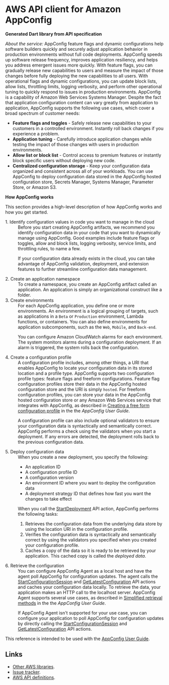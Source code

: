 # AWS API client for Amazon AppConfig

**Generated Dart library from API specification**

*About the service:*
AppConfig feature flags and dynamic configurations help software builders
quickly and securely adjust application behavior in production environments
without full code deployments. AppConfig speeds up software release
frequency, improves application resiliency, and helps you address emergent
issues more quickly. With feature flags, you can gradually release new
capabilities to users and measure the impact of those changes before fully
deploying the new capabilities to all users. With operational flags and
dynamic configurations, you can update block lists, allow lists, throttling
limits, logging verbosity, and perform other operational tuning to quickly
respond to issues in production environments.
<note>
AppConfig is a capability of Amazon Web Services Systems Manager.
</note>
Despite the fact that application configuration content can vary greatly
from application to application, AppConfig supports the following use cases,
which cover a broad spectrum of customer needs:

<ul>
<li>
<b>Feature flags and toggles</b> - Safely release new capabilities to your
customers in a controlled environment. Instantly roll back changes if you
experience a problem.
</li>
<li>
<b>Application tuning</b> - Carefully introduce application changes while
testing the impact of those changes with users in production environments.
</li>
<li>
<b>Allow list or block list</b> - Control access to premium features or
instantly block specific users without deploying new code.
</li>
<li>
<b>Centralized configuration storage</b> - Keep your configuration data
organized and consistent across all of your workloads. You can use AppConfig
to deploy configuration data stored in the AppConfig hosted configuration
store, Secrets Manager, Systems Manager, Parameter Store, or Amazon S3.
</li>
</ul>
<b>How AppConfig works</b>

This section provides a high-level description of how AppConfig works and
how you get started.
<dl> <dt>1. Identify configuration values in code you want to manage in the
cloud</dt> <dd>
Before you start creating AppConfig artifacts, we recommend you identify
configuration data in your code that you want to dynamically manage using
AppConfig. Good examples include feature flags or toggles, allow and block
lists, logging verbosity, service limits, and throttling rules, to name a
few.

If your configuration data already exists in the cloud, you can take
advantage of AppConfig validation, deployment, and extension features to
further streamline configuration data management.
</dd> <dt>2. Create an application namespace</dt> <dd>
To create a namespace, you create an AppConfig artifact called an
application. An application is simply an organizational construct like a
folder.
</dd> <dt>3. Create environments</dt> <dd>
For each AppConfig application, you define one or more environments. An
environment is a logical grouping of targets, such as applications in a
<code>Beta</code> or <code>Production</code> environment, Lambda functions,
or containers. You can also define environments for application
subcomponents, such as the <code>Web</code>, <code>Mobile</code>, and
<code>Back-end</code>.

You can configure Amazon CloudWatch alarms for each environment. The system
monitors alarms during a configuration deployment. If an alarm is triggered,
the system rolls back the configuration.
</dd> <dt>4. Create a configuration profile</dt> <dd>
A configuration profile includes, among other things, a URI that enables
AppConfig to locate your configuration data in its stored location and a
profile type. AppConfig supports two configuration profile types: feature
flags and freeform configurations. Feature flag configuration profiles store
their data in the AppConfig hosted configuration store and the URI is simply
<code>hosted</code>. For freeform configuration profiles, you can store your
data in the AppConfig hosted configuration store or any Amazon Web Services
service that integrates with AppConfig, as described in <a
href="https://docs.aws.amazon.com/appconfig/latest/userguide/appconfig-free-form-configurations-creating.html">Creating
a free form configuration profile</a> in the the <i>AppConfig User
Guide</i>.

A configuration profile can also include optional validators to ensure your
configuration data is syntactically and semantically correct. AppConfig
performs a check using the validators when you start a deployment. If any
errors are detected, the deployment rolls back to the previous configuration
data.
</dd> <dt>5. Deploy configuration data</dt> <dd>
When you create a new deployment, you specify the following:

<ul>
<li>
An application ID
</li>
<li>
A configuration profile ID
</li>
<li>
A configuration version
</li>
<li>
An environment ID where you want to deploy the configuration data
</li>
<li>
A deployment strategy ID that defines how fast you want the changes to take
effect
</li>
</ul>
When you call the <a
href="https://docs.aws.amazon.com/appconfig/2019-10-09/APIReference/API_StartDeployment.html">StartDeployment</a>
API action, AppConfig performs the following tasks:
<ol>
<li>
Retrieves the configuration data from the underlying data store by using the
location URI in the configuration profile.
</li>
<li>
Verifies the configuration data is syntactically and semantically correct by
using the validators you specified when you created your configuration
profile.
</li>
<li>
Caches a copy of the data so it is ready to be retrieved by your
application. This cached copy is called the <i>deployed data</i>.
</li> </ol> </dd> <dt>6. Retrieve the configuration</dt> <dd>
You can configure AppConfig Agent as a local host and have the agent poll
AppConfig for configuration updates. The agent calls the <a
href="https://docs.aws.amazon.com/appconfig/2019-10-09/APIReference/API_appconfigdata_StartConfigurationSession.html">StartConfigurationSession</a>
and <a
href="https://docs.aws.amazon.com/appconfig/2019-10-09/APIReference/API_appconfigdata_GetLatestConfiguration.html">GetLatestConfiguration</a>
API actions and caches your configuration data locally. To retrieve the
data, your application makes an HTTP call to the localhost server. AppConfig
Agent supports several use cases, as described in <a
href="https://docs.aws.amazon.com/appconfig/latest/userguide/appconfig-retrieving-simplified-methods.html">Simplified
retrieval methods</a> in the the <i>AppConfig User Guide</i>.

If AppConfig Agent isn't supported for your use case, you can configure your
application to poll AppConfig for configuration updates by directly calling
the <a
href="https://docs.aws.amazon.com/appconfig/2019-10-09/APIReference/API_appconfigdata_StartConfigurationSession.html">StartConfigurationSession</a>
and <a
href="https://docs.aws.amazon.com/appconfig/2019-10-09/APIReference/API_appconfigdata_GetLatestConfiguration.html">GetLatestConfiguration</a>
API actions.
</dd> </dl>
This reference is intended to be used with the <a
href="https://docs.aws.amazon.com/appconfig/latest/userguide/what-is-appconfig.html">AppConfig
User Guide</a>.

## Links

- [Other AWS libraries](https://github.com/agilord/aws_client/tree/master/generated).
- [Issue tracker](https://github.com/agilord/aws_client/issues).
- [AWS API definitions](https://github.com/aws/aws-sdk-js/tree/master/apis).

